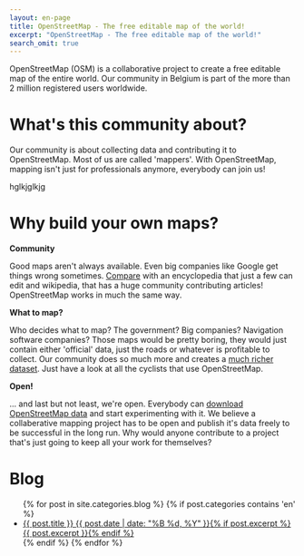 ```yaml
---
layout: en-page
title: OpenStreetMap - The free editable map of the world!
excerpt: "OpenStreetMap - The free editable map of the world!"
search_omit: true
---
```

OpenStreetMap (OSM) is a collaborative project to create a free editable map of the entire world. Our community in Belgium is part of the more than 2 million registered users worldwide.

# What's this community about?

Our community is about collecting data and contributing it to OpenStreetMap. Most of us are called 'mappers'. With OpenStreetMap, mapping isn't just for professionals anymore, everybody can join us! 


hglkjglkjg

# Why build your own maps?

**Community**

Good maps aren't always available. Even big companies like Google get things wrong sometimes. [Compare](http://tools.geofabrik.de/mc/#15/51.0894/4.3809&num=2&mt0=mapnik&mt1=google-map) with an encyclopedia that just a few can edit and wikipedia, that has a huge community contributing articles! OpenStreetMap works in much the same way.

**What to map?**

Who decides what to map? The government? Big companies? Navigation software companies? Those maps would be pretty boring, they would just contain either 'official' data, just the roads or whatever is profitable to collect. Our community does so much more and creates a [much richer dataset](http://tools.geofabrik.de/mc/#15/50.8636/4.6825&num=2&mt0=mapnik&mt1=google-map). Just have a look at all the cyclists that use OpenStreetMap.

**Open!**

... and last but not least, we're open. Everybody can [download OpenStreetMap data](http://download.geofabrik.de) and start experimenting with it. We believe a collaberative mapping project has to be open and publish it's data freely to be successful in the long run. Why would anyone contribute to a project that's just going to keep all your work for themselves?

# Blog

<ul class="post-list">
{% for post in site.categories.blog %} 
	{% if post.categories contains 'en' %}
		<li><article><a href="{{ site.url }}{{ post.url }}">{{ post.title }} <span class="entry-date"><time datetime="{{ post.date | date_to_xmlschema }}">{{ post.date | date: "%B %d, %Y" }}</time></span>{% if post.excerpt %} <span class="excerpt">{{ post.excerpt }}</span>{% endif %}</a></article></li>
	{% endif %}
{% endfor %}
</ul>
